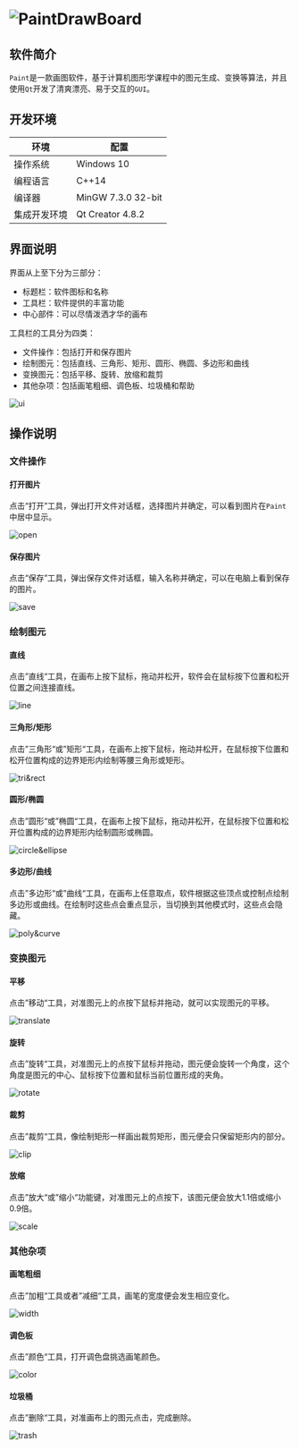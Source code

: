 # ![Paint](images/paint.png)DrawBoard

## 软件简介

`Paint`是一款画图软件，基于计算机图形学课程中的图元生成、变换等算法，并且使用`Qt`开发了清爽漂亮、易于交互的`GUI`。



## 开发环境

| 环境         | 配置               |
| ------------ | ----------------- |
| 操作系统     | Windows 10         |
| 编程语言     | C++14              |
| 编译器       | MinGW 7.3.0 32-bit |
| 集成开发环境  | Qt Creator 4.8.2   |



## 界面说明

界面从上至下分为三部分：

* 标题栏：软件图标和名称
* 工具栏：软件提供的丰富功能
* 中心部件：可以尽情泼洒才华的画布

工具栏的工具分为四类：

* 文件操作：包括打开和保存图片
* 绘制图元：包括直线、三角形、矩形、圆形、椭圆、多边形和曲线
* 变换图元：包括平移、旋转、放缩和裁剪
* 其他杂项：包括画笔粗细、调色板、垃圾桶和帮助

![ui](images/ui.png)



## 操作说明

### 文件操作

#### 打开图片

点击“打开”工具，弹出打开文件对话框，选择图片并确定，可以看到图片在`Paint`中居中显示。

![open](images/open.gif)



#### 保存图片

点击“保存”工具，弹出保存文件对话框，输入名称并确定，可以在电脑上看到保存的图片。

![save](images/save.gif)



### 绘制图元

#### 直线

点击”直线“工具，在画布上按下鼠标，拖动并松开，软件会在鼠标按下位置和松开位置之间连接直线。

![line](images/line.gif)



#### 三角形/矩形

点击”三角形“或”矩形“工具，在画布上按下鼠标，拖动并松开，在鼠标按下位置和松开位置构成的边界矩形内绘制等腰三角形或矩形。

![tri&rect](images/tri&rect.gif)



#### 圆形/椭圆

点击”圆形“或”椭圆“工具，在画布上按下鼠标，拖动并松开，在鼠标按下位置和松开位置构成的边界矩形内绘制圆形或椭圆。

![circle&ellipse](images/circle&ellipse.gif)



#### 多边形/曲线

点击”多边形“或”曲线“工具，在画布上任意取点，软件根据这些顶点或控制点绘制多边形或曲线。在绘制时这些点会重点显示，当切换到其他模式时，这些点会隐藏。

![poly&curve](images/poly&curve.gif)



### 变换图元

#### 平移

点击”移动“工具，对准图元上的点按下鼠标并拖动，就可以实现图元的平移。

![translate](images/translate.gif)



#### 旋转

点击”旋转“工具，对准图元上的点按下鼠标并拖动，图元便会旋转一个角度，这个角度是图元的中心、鼠标按下位置和鼠标当前位置形成的夹角。

![rotate](images/rotate.gif)



#### 裁剪

点击”裁剪“工具，像绘制矩形一样画出裁剪矩形，图元便会只保留矩形内的部分。

![clip](images/clip.gif)



#### 放缩

点击”放大“或”缩小“功能键，对准图元上的点按下，该图元便会放大1.1倍或缩小0.9倍。

![scale](images/scale.gif)



### 其他杂项

#### 画笔粗细

点击”加粗“工具或者”减细“工具，画笔的宽度便会发生相应变化。

![width](images/width.gif)



#### 调色板

点击”颜色“工具，打开调色盘挑选画笔颜色。

![color](images/color.gif)



#### 垃圾桶

点击”删除“工具，对准画布上的图元点击，完成删除。

![trash](images/trash.gif)